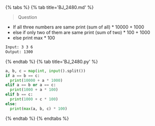 {% tabs %}
{% tab title='BJ_2480.md' %}

> Question

* If all three numbers are same print (sum of all) * 10000 + 1000
* else if only two of them are same print (sum of two) * 100 + 1000
* else print max * 100

```txt
Input: 3 3 6
Output: 1300
```

{% endtab %}
{% tab title='BJ_2480.py' %}

```py
a, b, c = map(int, input().split())
if a == b == c:
  print(10000 + a * 1000)
elif a == b or a == c:
  print(1000 + a * 100)
elif b == c:
  print(1000 + c * 100)
else:
  print(max(a, b, c) * 100)
```

{% endtab %}
{% endtabs %}
